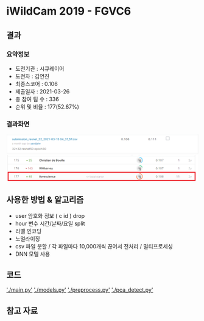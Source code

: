 # iWildCam 2019 - FGVC6

## 결과

### 요약정보

- 도전기관 : 시큐레이어
- 도전자 : 김연진
- 최종스코어 : 0.106
- 제출일자 : 2021-03-26
- 총 참여 팀 수 : 336
- 순위 및 비율 : 177(52.67%)

### 결과화면

![wildcam_score](./img/wildcam_score.PNG)
![wildcam_rank](./img/wildcam_rank.png)

## 사용한 방법 & 알고리즘
 
- user 암호화 정보 ( c id ) drop
- hour 변수 시간/날짜/요일 split
- 라벨 인코딩
- 노멀라이징
- csv 파일 분할 / 각 파일마다 10,000개씩 끊어서 전처리 / 멀티프로세싱
- DNN 모델 사용 

## 코드

['./main.py'](./main.py)
['./models.py'](./models.py)
['./preprocess.py'](./preprocess.py)
['./pca_detect.py'](./pca_detect.py)


## 참고 자료
